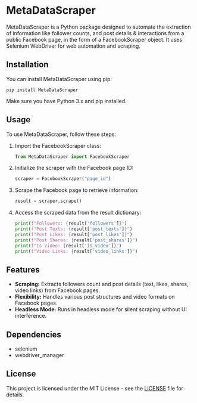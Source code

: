 # MetaDataScraper

MetaDataScraper is a Python package designed to automate the extraction of information like follower counts, and post details & interactions from a public Facebook page, in the form of a FacebookScraper object. It uses Selenium WebDriver for web automation and scraping.

## Installation

You can install MetaDataScraper using pip:

```
pip install MetaDataScraper
```

Make sure you have Python 3.x and pip installed.

## Usage

To use MetaDataScraper, follow these steps:

1. Import the FacebookScraper class:

   ```python
   from MetaDataScraper import FacebookScraper
   ```

2. Initialize the scraper with the Facebook page ID:

   ```python
   scraper = FacebookScraper("page_id")
   ```

3. Scrape the Facebook page to retrieve information:

   ```python
   result = scraper.scrape()
   ```

4. Access the scraped data from the result dictionary:

   ```python
   print(f"Followers: {result['followers']}")
   print(f"Post Texts: {result['post_texts']}")
   print(f"Post Likes: {result['post_likes']}")
   print(f"Post Shares: {result['post_shares']}")
   print(f"Is Video: {result['is_video']}")
   print(f"Video Links: {result['video_links']}")
   ```

## Features

- **Scraping:** Extracts followers count and post details (text, likes, shares, video links) from Facebook pages.
- **Flexibility:** Handles various post structures and video formats on Facebook pages.
- **Headless Mode:** Runs in headless mode for silent scraping without UI interference.

## Dependencies

- selenium
- webdriver_manager

## License

This project is licensed under the MIT License - see the [LICENSE](LICENSE) file for details.